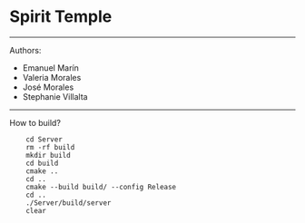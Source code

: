 # Spirit Temple

---
Authors:

* Emanuel Marín
* Valeria Morales
* José Morales
* Stephanie Villalta

---

How to build?

        cd Server 
        rm -rf build
        mkdir build
        cd build
        cmake ..
        cd ..
        cmake --build build/ --config Release
        cd ..
        ./Server/build/server
        clear
